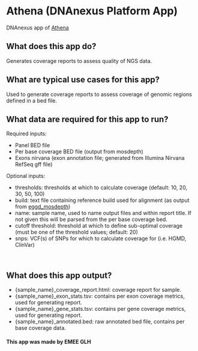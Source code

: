 <!-- dx-header -->
# Athena (DNAnexus Platform App)

DNAnexus app of [Athena][athena-url]

<!-- /dx-header -->

## What does this app do?
Generates coverage reports to assess quality of NGS data.
<br>

## What are typical use cases for this app?

Used to generate coverage reports to assess coverage of genomic regions defined in a bed file.
<br>

## What data are required for this app to run?

Required inputs:

- Panel BED file
- Per base coverage BED file (output from mosdepth)
- Exons nirvana (exon annotation file; generated from Illumina Nirvana RefSeq gff file)

Optional inputs:

- thresholds: thresholds at which to calculate coverage (default: 10, 20, 30, 50, 100)
- build: text file containing reference build used for alignment (as output from [eggd_mosdepth][eggd_mosdepth-url])
- name: sample name, used to name output files and within report title. If not given this will be parsed from the per base coverage bed.
- cutoff threshold: threshold at which to define sub-optimal coverage (must be one of the threshold values; default: 20)
- snps: VCF(s) of SNPs for which to calculate coverage for (i.e. HGMD, ClinVar)

<br>

## What does this app output?

- {sample_name}_coverage_report.html: coverage report for sample.
- {sample_name}_exon_stats.tsv: contains per exon coverage metrics, used for generating report.
- {sample_name}_gene_stats.tsv: contains per gene coverage metrics, used for generating report.
- {sample_name}_annotated.bed: raw annotated bed file, contains per base coverage data.


#### This app was made by EMEE GLH

[athena-url]: https://github.com/eastgenomics/athena
[eggd_mosdepth-url]: https://github.com/eastgenomics/eggd_mosdepth